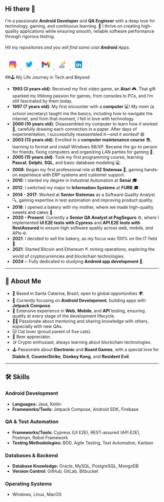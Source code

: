 ## Hi there 👋

I'm a passionate **Android Developer** and **QA Engineer** with a deep love for technology, gaming, and continuous learning. 🚀 I thrive on creating high-quality applications while ensuring smooth, reliable software performance through rigorous testing.

###### Hit my repositories and you will find some cool **Android** Apps.

<a href="https://www.instagram.com/filipertavares" target="_blank">
  <img width="30" height="30" src="https://github.com/filipetavaresr/filipetavaresr/blob/main/icons/instagram.png?raw=true" alt="Instagram" witdh="44" height="44" hspace="10">
</a>
<a href="https://x.com/filipertavares" target="_blank">
  <img width="30" height="30" src="https://github.com/filipetavaresr/filipetavaresr/blob/main/icons/twitter.png?raw=true" alt="Github" witdh="44" height="44" hspace="10">
</a>
<!--
<a href="https://play.google.com/store/apps/dev?id=8002078663318221363" target="_blank">
  <img width="30" height="30" src="https://github.com/filipetavaresr/filipetavaresr/blob/main/icons/google-play.png?raw=true" alt="Google Play Store" witdh="44" height="44" hspace="10">
</a>
-->
<a href="mailto:filipertavares9@gmail.com" target="_blank" >
  <img width="30" height="30" src="https://github.com/filipetavaresr/filipetavaresr/blob/main/icons/gmail.png?raw=true" alt="E-mail" witdh="44" height="44" hspace="10">
</a>
<a href="https://stackoverflow.com/users/28416395/filipe-tavares" target="_blank" >
  <img width="30" height="30" src="https://github.com/filipetavaresr/filipetavaresr/blob/main/icons/stack-overflow.png?raw=true" alt="Stack Overflow" witdh="44" height="44" hspace="10">
</a>
<a href="https://www.linkedin.com/in/filipe-tavares-b47809127/" target="_blank" >
  <img width="30" height="30" src="https://github.com/filipetavaresr/filipetavaresr/blob/main/icons/linkedin.png?raw=true" alt="Linkedin" witdh="44" height="44" hspace="10">
</a>

##🕹️ My Life Journey in Tech and Beyond

- **1993 (3 years old)**: Received my first video game, an **Atari** 🎮. That gift sparked my lifelong passion for games, from consoles to PCs, and I’m still fascinated by them today.
- **1997 (7 years old)**: My first encounter with a **computer** 💻! My mom (a school secretary) taught me the basics, including how to navigate the internet, and from that moment, I fell in love with technology.
- **2000 (10 years old)**: Disassembled my computer to learn how it worked 🔧, carefully drawing each connection in a paper. After days of experimentation, I successfully reassembled it—*and it worked!* 😄
- **2003 (13 years old)**: Enrolled in a **computer maintenance course** 📚, learning to format and install Windows 98/XP. Became the go-to person for friends, fixing computers and organizing LAN parties for gaming 🎉.
- **2005 (15 years old)**: Took my first programming course, learning **Pascal**, **Delphi**, **SQL**, and basic database modeling 💻.
- **2008**: Began my first professional role at **RZ Sistemas** 💼, gaining hands-on experience with ERP systems and customer support.
- **2010**: I started my degree in Industrial Automation at **Senai** 🎓.
- **2012**: I switched my major to **Information Systems** at **FURB** 🎓.
- **2014 - 2017**: Worked at **Senior Sistemas** as a Software Quality Analyst 🔍, gaining expertise in test automation and improving product quality.
- **2018**: I opened a bakery with my mother, where we made high-quality sweets and cakes 🍰.
- **2020 - Present**: Currently a **Senior QA Analyst at PagSeguro** ⚙️, where I implemented **UI E2E tests with Cypress** and **API E2E tests with RestAssured** to ensure high software quality across web, mobile, and APIs 🌐.
- **2021**: I decided to sell the bakery, as my focus was 100% on the IT field 💼.
- **2021**: Started Bitcoin and Ethereum ⛏️ mining operations, exploring the world of cryptocurrencies and blockchain technologies.
- **2024 -**: Fully dedicated to studying **Android app development** 📱.

---

## 🌟 About Me
- 📍 Based in Santa Catarina, Brazil, open to global opportunities 🌍.
- 📱 Currently focusing on **Android Development**, building apps with **Jetpack Compose**.
- 🧪 Extensive experience in **Web**, **Mobile**, and **API** testing, ensuring quality at every stage of the development lifecycle.
- 👨‍🏫 Passionate about mentoring and sharing knowledge with others, especially with new QAs.
- 🐱 Cat lover (proud parent of five cats).
- 🍺 Beer appreciator.
- 🪙 Crypto enthusiast, always learning about blockchain technologies.
- 🕹️ Passionate about **Electronic** and **Board Games**, with a special love for **Diablo II**, **CounterStrike**, **Donkey Kong**, and **Resident Evil**.

---

## 🛠️ Skills

### **Android Development**
- **Languages:** Java, Kotlin
- **Frameworks/Tools:** Jetpack Compose, Android SDK, Firebase

### **QA & Test Automation**
- **Frameworks/Tools:** Cypress (UI E2E), REST-assured (API E2E), Postman, Robot Framework
- **Testing Methodologies:** BDD, Agile Testing, Test Automation, Kanban

### **Databases & Backend**
- **Database Knowledge:** Oracle, MySQL, PostgreSQL, MongoDB
- **Version Control:** GitHub, GitLab, Bitbucket

### **Operating Systems**
- Windows, Linux, MacOS

<!--
**FilipeTavaresR/FilipeTavaresR** is a ✨ _special_ ✨ repository because its `README.md` (this file) appears on your GitHub profile.

Here are some ideas to get you started:

- 🔭 I’m currently working on ...
- 🌱 I’m currently learning ...
- 👯 I’m looking to collaborate on ...
- 🤔 I’m looking for help with ...
- 💬 Ask me about ...
- 📫 How to reach me: ...
- 😄 Pronouns: ...
- ⚡ Fun fact: ...
-->
